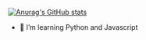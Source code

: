 [![Anurag's GitHub stats](https://github-readme-stats.vercel.app/api?username=FelixDeBashow_icons=true&theme=radical)](https://github.com/anuraghazra/github-readme-stats)

- 🌱 I’m learning Python and Javascript
<!---
FelixDeBa/FelixDeBa is a ✨ special ✨ repository because its `README.md` (this file) appears on your GitHub profile.
You can click the Preview link to take a look at your changes.
--->
